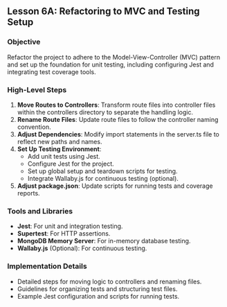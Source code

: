 ## Lesson 6A: Refactoring to MVC and Testing Setup

### Objective

Refactor the project to adhere to the Model-View-Controller (MVC) pattern and set up the foundation for unit testing, including configuring Jest and integrating test coverage tools.

### High-Level Steps

1. **Move Routes to Controllers**: Transform route files into controller files within the controllers directory to separate the handling logic.
2. **Rename Route Files**: Update route files to follow the controller naming convention.
3. **Adjust Dependencies**: Modify import statements in the server.ts file to reflect new paths and names.
4. **Set Up Testing Environment**:
   - Add unit tests using Jest.
   - Configure Jest for the project.
   - Set up global setup and teardown scripts for testing.
   - Integrate Wallaby.js for continuous testing (optional).
5. **Adjust package.json**: Update scripts for running tests and coverage reports.

### Tools and Libraries

- **Jest**: For unit and integration testing.
- **Supertest**: For HTTP assertions.
- **MongoDB Memory Server**: For in-memory database testing.
- **Wallaby.js** (Optional): For continuous testing.

### Implementation Details

- Detailed steps for moving logic to controllers and renaming files.
- Guidelines for organizing tests and structuring test files.
- Example Jest configuration and scripts for running tests.
